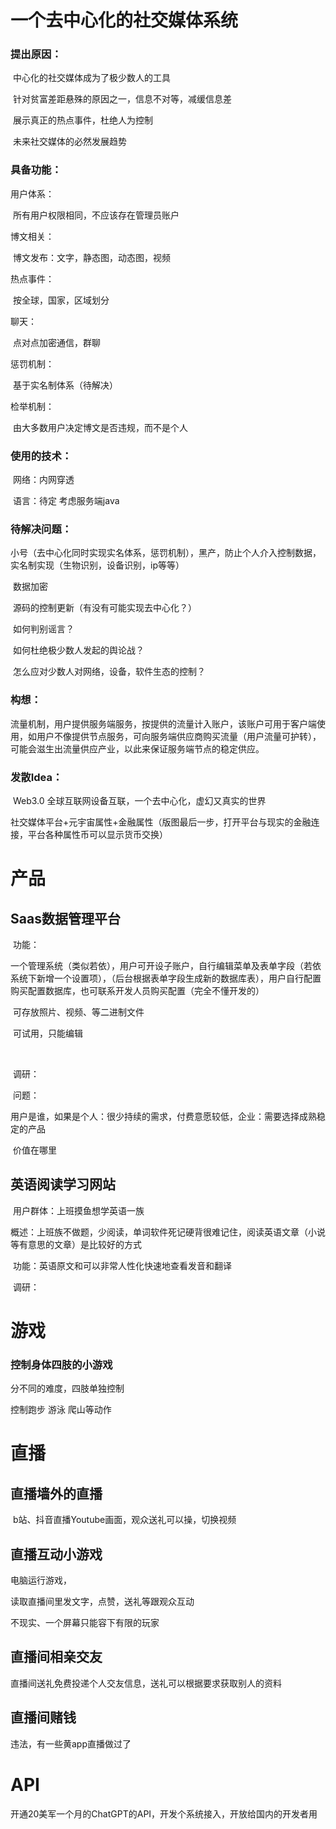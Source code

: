 # 一个去中心化的社交媒体系统

### 提出原因：

​	中心化的社交媒体成为了极少数人的工具

​	针对贫富差距悬殊的原因之一，信息不对等，减缓信息差

​	展示真正的热点事件，杜绝人为控制

​	未来社交媒体的必然发展趋势

### 具备功能：

用户体系：

​	所有用户权限相同，不应该存在管理员账户

博文相关：

​	博文发布：文字，静态图，动态图，视频

热点事件：

​	按全球，国家，区域划分

聊天：

​	点对点加密通信，群聊

惩罚机制：

​	基于实名制体系（待解决）

检举机制：

​	由大多数用户决定博文是否违规，而不是个人

### 使用的技术：

​	网络：内网穿透

​	语言：待定 考虑服务端java

### 待解决问题：

​	小号（去中心化同时实现实名体系，惩罚机制），黑产，防止个人介入控制数据，实名制实现（生物识别，设备识别，ip等等）

​	数据加密

​	源码的控制更新（有没有可能实现去中心化？）

​	如何判别谣言？

​	如何杜绝极少数人发起的舆论战？

​	怎么应对少数人对网络，设备，软件生态的控制？

### 构想：

​	流量机制，用户提供服务端服务，按提供的流量计入账户，该账户可用于客户端使用，如用户不像提供节点服务，可向服务端供应商购买流量（用户流量可护转），可能会滋生出流量供应产业，以此来保证服务端节点的稳定供应。

### 发散Idea：

​	Web3.0 全球互联网设备互联，一个去中心化，虚幻又真实的世界

​	社交媒体平台+元宇宙属性+金融属性（版图最后一步，打开平台与现实的金融连接，平台各种属性币可以显示货币交换）



# 产品

## 	Saas数据管理平台

​	功能：

​	一个管理系统（类似若依），用户可开设子账户，自行编辑菜单及表单字段（若依系统下新增一个设置项），（后台根据表单字段生成新的数据库表），用户自行配置购买配置数据库，也可联系开发人员购买配置（完全不懂开发的）

​	可存放照片、视频、等二进制文件

​	可试用，只能编辑

​	

​	调研：

​	问题：

​	用户是谁，如果是个人：很少持续的需求，付费意愿较低，企业：需要选择成熟稳定的产品

​	价值在哪里





## 英语阅读学习网站

​	用户群体：上班摸鱼想学英语一族

​	概述：上班族不做题，少阅读，单词软件死记硬背很难记住，阅读英语文章（小说等有意思的文章）是比较好的方式

​	功能：英语原文和可以非常人性化快速地查看发音和翻译

​	调研：



# 游戏

### 控制身体四肢的小游戏

分不同的难度，四肢单独控制

控制跑步 游泳 爬山等动作



# 直播



## 直播墙外的直播

​	b站、抖音直播Youtube画面，观众送礼可以操，切换视频



## 直播互动小游戏



电脑运行游戏，

读取直播间里发文字，点赞，送礼等跟观众互动

不现实、一个屏幕只能容下有限的玩家



## 直播间相亲交友

直播间送礼免费投递个人交友信息，送礼可以根据要求获取别人的资料



## 直播间赌钱

违法，有一些黄app直播做过了



# API

​	开通20美军一个月的ChatGPT的API，开发个系统接入，开放给国内的开发者用

